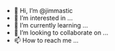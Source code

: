 - 👋 Hi, I’m @jimmastic
- 👀 I’m interested in ...
- 🌱 I’m currently learning ...
- 💞️ I’m looking to collaborate on ...
- 📫 How to reach me ...

<!---
jimmastic/jimmastic is a ✨ special ✨ repository because its `README.md` (this file) appears on your GitHub profile.
You can click the Preview link to take a look at your changes.
--->
